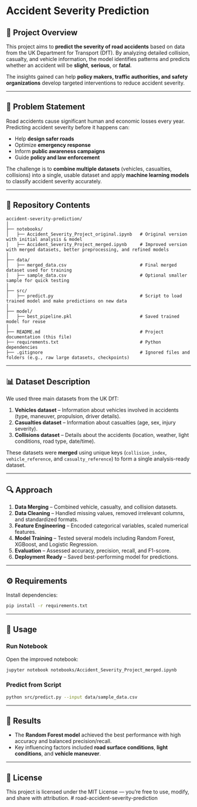 # **Accident Severity Prediction**

## 📌 Project Overview

This project aims to **predict the severity of road accidents** based on data from the UK Department for Transport (DfT).
By analyzing detailed collision, casualty, and vehicle information, the model identifies patterns and predicts whether an accident will be **slight**, **serious**, or **fatal**.

The insights gained can help **policy makers, traffic authorities, and safety organizations** develop targeted interventions to reduce accident severity.

---

## 🎯 Problem Statement

Road accidents cause significant human and economic losses every year.
Predicting accident severity before it happens can:

* Help **design safer roads**
* Optimize **emergency response**
* Inform **public awareness campaigns**
* Guide **policy and law enforcement**

The challenge is to **combine multiple datasets** (vehicles, casualties, collisions) into a single, usable dataset and apply **machine learning models** to classify accident severity accurately.

---

## 📂 Repository Contents

```
accident-severity-prediction/
│
├── notebooks/
│   ├── Accident_Severity_Project_original.ipynb   # Original version with initial analysis & model
│   ├── Accident_Severity_Project_merged.ipynb     # Improved version with merged datasets, better preprocessing, and refined models
│
├── data/
│   ├── merged_data.csv                            # Final merged dataset used for training
│   ├── sample_data.csv                            # Optional smaller sample for quick testing
│
├── src/
│   ├── predict.py                                 # Script to load trained model and make predictions on new data
│
├── model/
│   ├── best_pipeline.pkl                          # Saved trained model for reuse
│
├── README.md                                      # Project documentation (this file)
├── requirements.txt                               # Python dependencies
├── .gitignore                                     # Ignored files and folders (e.g., raw large datasets, checkpoints)
```

---

## 📊 Dataset Description

We used three main datasets from the UK DfT:

1. **Vehicles dataset** – Information about vehicles involved in accidents (type, maneuver, propulsion, driver details).
2. **Casualties dataset** – Information about casualties (age, sex, injury severity).
3. **Collisions dataset** – Details about the accidents (location, weather, light conditions, road type, date/time).

These datasets were **merged** using unique keys (`collision_index`, `vehicle_reference`, and `casualty_reference`) to form a single analysis-ready dataset.

---

## 🔍 Approach

1. **Data Merging** – Combined vehicle, casualty, and collision datasets.
2. **Data Cleaning** – Handled missing values, removed irrelevant columns, and standardized formats.
3. **Feature Engineering** – Encoded categorical variables, scaled numerical features.
4. **Model Training** – Tested several models including Random Forest, XGBoost, and Logistic Regression.
5. **Evaluation** – Assessed accuracy, precision, recall, and F1-score.
6. **Deployment Ready** – Saved best-performing model for predictions.

---

## ⚙️ Requirements

Install dependencies:

```bash
pip install -r requirements.txt
```

---

## 🚀 Usage

### Run Notebook

Open the improved notebook:

```bash
jupyter notebook notebooks/Accident_Severity_Project_merged.ipynb
```

### Predict from Script

```bash
python src/predict.py --input data/sample_data.csv
```

---

## 📌 Results

* The **Random Forest model** achieved the best performance with high accuracy and balanced precision/recall.
* Key influencing factors included **road surface conditions**, **light conditions**, and **vehicle maneuver**.

---

## 📄 License

This project is licensed under the MIT License — you’re free to use, modify, and share with attribution.
#   r o a d - a c c i d e n t - s e v e r i t y - p r e d i c t i o n  
 